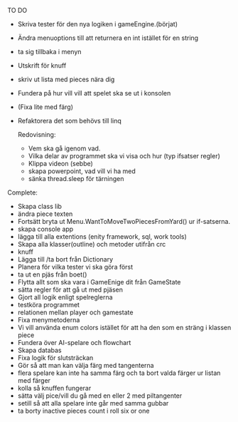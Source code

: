 TO DO

- Skriva tester för den nya logiken i gameEngine.(börjat)

- Ändra menuoptions till att returnera en int istället för en string

- ta sig tillbaka i menyn

- Utskrift för knuff

- skriv ut lista med pieces nära dig

- Fundera på hur vill vill att spelet ska se ut i konsolen

- (Fixa lite med färg)

- Refaktorera det som behövs till linq

  

  Redovisning:

  - Vem ska gå igenom vad.
  - Vilka delar av programmet ska vi visa och hur (typ ifsatser regler)
  - Klippa videon (sebbe)
  - skapa powerpoint, vad vill vi ha med
  - sänka thread.sleep för tärningen

  

Complete:

- Skapa class lib
- ändra piece texten
- Fortsätt bryta ut Menu.WantToMoveTwoPiecesFromYard() ur if-satserna.
- skapa console app
- lägga till alla extentions (enity framework, sql, work tools)
- Skapa alla klasser(outline) och metoder utifrån crc
- knuff
- Lägga till /ta bort från Dictionary
- Planera för vilka tester vi ska göra först
- ta ut en pjäs från boet()
- Flytta allt som ska vara i GameEnige dit från GameState
- sätta regler för att gå ut med  pjäsen
- Gjort all logik enligt spelreglerna
- testköra programmet
- relationen mellan player och gamestate
- Fixa menymetoderna
- Vi vill använda enum colors istället för att ha den som en sträng i klassen piece
- Fundera över AI-spelare och flowchart
- Skapa databas
- Fixa logik för slutsträckan 
- Gör så att man kan välja färg med tangenterna
- flera spelare kan inte ha samma färg och ta bort valda färger ur listan med färger 
- kolla så knuffen fungerar
- sätta välj pice/vill du gå med en eller 2 med piltangenter
- setill så att alla spelare inte går med samma gubbar
- ta borty inactive pieces count i roll six or one